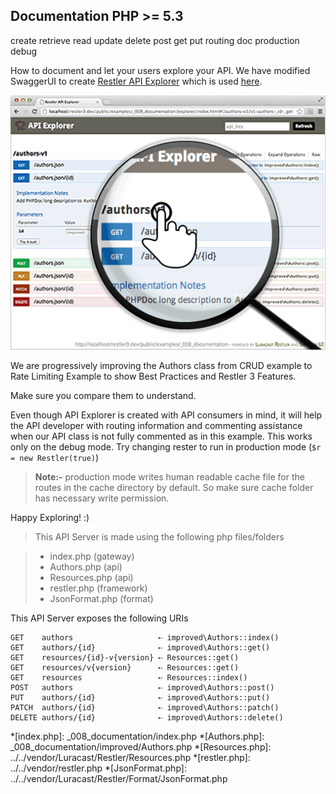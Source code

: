 Documentation <requires>PHP >= 5.3</requires>
-------------

<tag>create</tag>
<tag>retrieve</tag>
<tag>read</tag>
<tag>update</tag>
<tag>delete</tag>
<tag>post</tag>
<tag>get</tag>
<tag>put</tag>
<tag>routing</tag>
<tag>doc</tag>
<tag>production</tag>
<tag>debug</tag>

How to document and let your users explore your API.
We have modified SwaggerUI to create 
[Restler API Explorer](https://github.com/Luracast/Restler-API-Explorer)
which is used [here](explorer/index.html#!/authors-v1).

[![Restler API Explorer](../resources/explorer1.png)](explorer/index.html#!/authors-v1)

We are progressively improving the Authors class from CRUD example 
to Rate Limiting Example to show Best Practices and Restler 3 Features.

Make sure you compare them to understand.

Even though API Explorer is created with API consumers in mind, it will help the
API developer with routing information and commenting assistance when  our API
class is not fully commented as in this example. This works only on the debug
mode. Try changing rester to run in production mode (`$r = new Restler(true)`)

> **Note:-** production mode writes human readable cache file for the routes in
> the cache directory by default. So make sure cache folder has necessary
> write permission.

Happy Exploring! :)

> This API Server is made using the following php files/folders

> * index.php      (gateway)
> * Authors.php      (api)
> * Resources.php      (api)
> * restler.php      (framework)
> * JsonFormat.php      (format)

This API Server exposes the following URIs

    GET    authors                   ⇠ improved\Authors::index()
    GET    authors/{id}              ⇠ improved\Authors::get()
    GET    resources/{id}-v{version} ⇠ Resources::get()
    GET    resources/v{version}      ⇠ Resources::get()
    GET    resources                 ⇠ Resources::index()
    POST   authors                   ⇠ improved\Authors::post()
    PUT    authors/{id}              ⇠ improved\Authors::put()
    PATCH  authors/{id}              ⇠ improved\Authors::patch()
    DELETE authors/{id}              ⇠ improved\Authors::delete()







*[index.php]: _008_documentation/index.php
*[Authors.php]: _008_documentation/improved/Authors.php
*[Resources.php]: ../../vendor/Luracast/Restler/Resources.php
*[restler.php]: ../../vendor/restler.php
*[JsonFormat.php]: ../../vendor/Luracast/Restler/Format/JsonFormat.php

